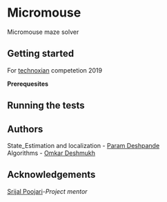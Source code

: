 # Micromouse
Micromouse maze solver  

## Getting started 
For [technoxian](https://www.technoxian.com/) competetion 2019 

**Prerequesites**

## Running the tests

## Authors

State_Estimation and localization - [Param Deshpande](https://github.com/ParamDeshpande)  
Algorithms - [Omkar Deshmukh](durbinURL)

## Acknowledgements

[Srijal Poojari](https://github.com/Srijal97)-*Project mentor*
